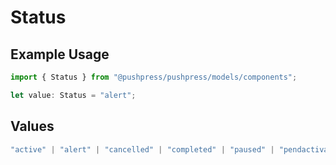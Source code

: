 # Status

## Example Usage

```typescript
import { Status } from "@pushpress/pushpress/models/components";

let value: Status = "alert";
```

## Values

```typescript
"active" | "alert" | "cancelled" | "completed" | "paused" | "pendactivation" | "pendcancel"
```
